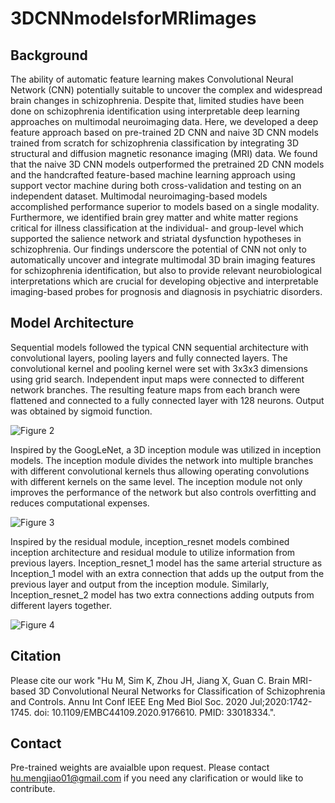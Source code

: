 # 3DCNNmodelsforMRIimages

## Background 

The ability of automatic feature learning makes Convolutional Neural Network (CNN) potentially suitable to uncover the complex and widespread brain changes in schizophrenia. Despite that, limited studies have been done on schizophrenia identification using interpretable deep learning approaches on multimodal neuroimaging data. Here, we developed a deep feature approach based on pre-trained 2D CNN and naive 3D CNN models trained from scratch for schizophrenia classification by integrating 3D structural and diffusion magnetic resonance imaging (MRI) data. We found that the naive 3D CNN models outperformed the pretrained 2D CNN models and the handcrafted feature-based machine learning approach using support vector machine during both cross-validation and testing on an independent dataset. Multimodal neuroimaging-based models accomplished performance superior to models based on a single modality. Furthermore, we identified brain grey matter and white matter regions critical for illness classification at the individual- and group-level which supported the salience network and striatal dysfunction hypotheses in schizophrenia. Our findings underscore the potential of CNN not only to automatically uncover and integrate multimodal 3D brain imaging features for schizophrenia identification, but also to provide relevant neurobiological interpretations which are crucial for developing objective and interpretable imaging-based probes for prognosis and diagnosis in psychiatric disorders.  

## Model Architecture

Sequential models followed the typical CNN sequential architecture with convolutional layers, pooling layers and fully connected layers. The convolutional kernel and pooling kernel were set with 3x3x3 dimensions using grid search. Independent input maps were connected to different network branches. The resulting feature maps from each branch were flattened and connected to a fully connected layer with 128 neurons. Output was obtained by sigmoid function.

![Figure 2](https://user-images.githubusercontent.com/44959050/120256340-7a855580-c2c0-11eb-8df4-da1e6345d81a.png)


Inspired by the GoogLeNet, a 3D inception module was utilized in inception models. The inception module divides the network into multiple branches with different convolutional kernels thus allowing operating convolutions with different kernels on the same level. The inception module not only improves the performance of the network but also controls overfitting and reduces computational expenses. 

![Figure 3](https://user-images.githubusercontent.com/44959050/120256514-eb2c7200-c2c0-11eb-957d-5c198e7b80a7.png)


Inspired by the residual module, inception_resnet models combined inception architecture and residual module to utilize information from previous layers. Inception_resnet_1 model has the same arterial structure as Inception_1 model with an extra connection that adds up the output from the previous layer and output from the inception module. Similarly, Inception_resnet_2 model has two extra connections adding outputs from different layers together. 

![Figure 4](https://user-images.githubusercontent.com/44959050/120256595-0e572180-c2c1-11eb-8aa5-ff9c9fc917dd.png)

## Citation 

Please cite our work "Hu M, Sim K, Zhou JH, Jiang X, Guan C. Brain MRI-based 3D Convolutional Neural Networks for Classification of Schizophrenia and Controls. Annu Int Conf IEEE Eng Med Biol Soc. 2020 Jul;2020:1742-1745. doi: 10.1109/EMBC44109.2020.9176610. PMID: 33018334.". 

## Contact

Pre-trained weights are avaialble upon request. Please contact hu.mengjiao01@gmail.com if you need any clarification or would like to contribute. 


